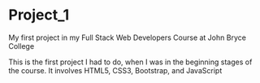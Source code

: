 # Project_1
My first project in my Full Stack Web Developers Course at John Bryce College

This is the first project I had to do, when I was in the beginning stages of the course.  It involves HTML5, CSS3, Bootstrap, and JavaScript

